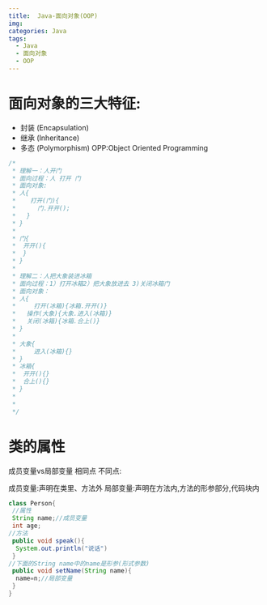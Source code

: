 ```yaml
---
title:  Java-面向对象(OOP)
img: 
categories: Java
tags:
  - Java
  - 面向对象
  - OOP
---
```


# 面向对象的三大特征:
- 封装 (Encapsulation)
- 继承 (Inheritance)
- 多态 (Polymorphism)
OPP:Object Oriented Programming
```java
/*
 * 理解一：人开门
 * 面向过程：人 打开 门
 * 面向对象:
 * 人{
 * 	  打开(门){
 * 		门.开开();
 *   }	
 * }
 * 
 * 门{
 * 	开开(){
 *  }
 * }
 * 
 * 理解二：人把大象装进冰箱
 * 面向过程：1）打开冰箱2）把大象放进去 3)关闭冰箱门
 * 面向对象：
 * 人{
 * 	   打开(冰箱){冰箱.开开()}
 *   操作(大象){大象.进入(冰箱)}
 *   关闭(冰箱){冰箱.合上()}
 * }
 * 
 * 大象{
 * 	   进入(冰箱){}
 * }
 * 冰箱{
 * 	开开(){}
 *  合上(){}
 * }
 * 
 * 
 */
```
# 类的属性
成员变量vs局部变量
相同点
不同点:
 
 成员变量:声明在类里、方法外
 局部变量:声明在方法内,方法的形参部分,代码块内
```java
class Person{
 //属性
 String name;//成员变量
 int age;
//方法
 public void speak(){
  System.out.println("说话")
 }
//下面的String name中的name是形参(形式参数)
 public void setName(String name){
  name=n;//局部变量
 }
}
```